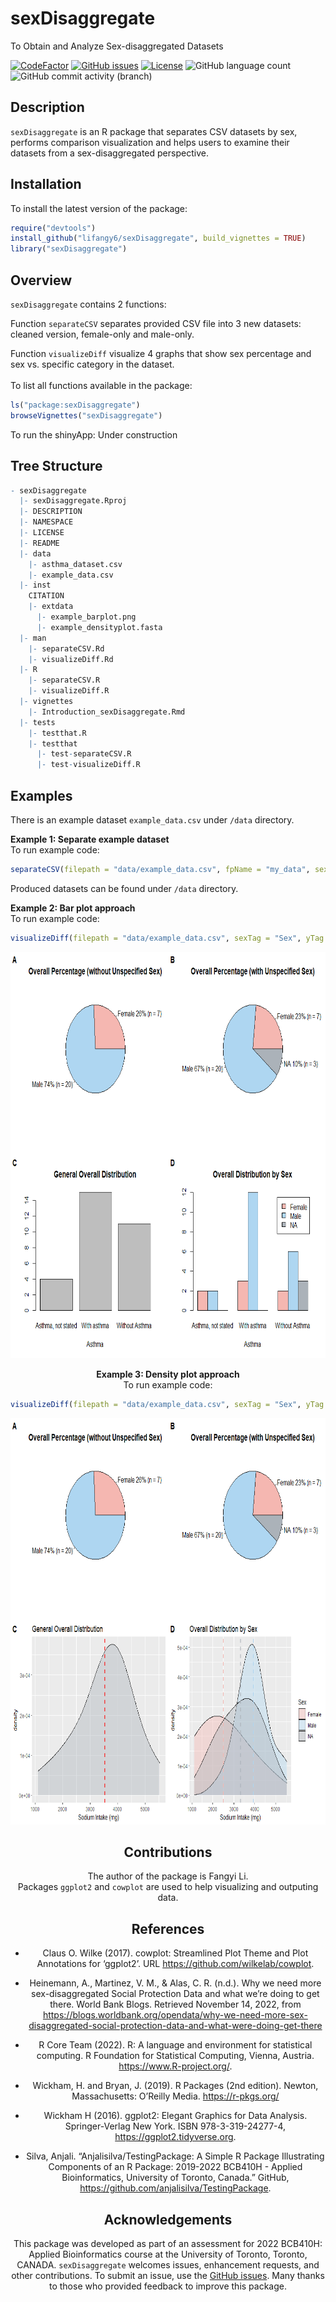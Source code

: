
<!-- README.md is generated from README.Rmd. Please edit that file -->

# sexDisaggregate

To Obtain and Analyze Sex-disaggregated Datasets

<!-- badges: start -->
<!-- https://www.codefactor.io/repository/github/lifangy6/sexDisaggregate/issues -->

[![CodeFactor](https://www.codefactor.io/repository/github/lifangy6/sexDisaggregate/badge)](https://www.codefactor.io/repository/github/lifangy6/sexDisaggregate)
[![GitHub
issues](https://img.shields.io/github/issues/lifangy6/sexDisaggregate)](https://github.com/lifangy6/sexDisaggregate/issues)
[![License](https://img.shields.io/badge/license-MIT-green)](./LICENSE)
![GitHub language
count](https://img.shields.io/github/languages/count/lifangy6/sexDisaggregate)
![GitHub commit activity
(branch)](https://img.shields.io/github/commit-activity/y/lifangy6/sexDisaggregate/master)
<!-- https://shields.io/category/license --> <!-- badges: end -->

## Description

`sexDisaggregate` is an R package that separates CSV datasets by sex,
performs comparison visualization and helps users to examine their
datasets from a sex-disaggregated perspective.

## Installation

To install the latest version of the package:

``` r
require("devtools")
install_github("lifangy6/sexDisaggregate", build_vignettes = TRUE)
library("sexDisaggregate")
```

## Overview

`sexDisaggregate` contains 2 functions:

Function `separateCSV` separates provided CSV file into 3 new datasets:
cleaned version, female-only and male-only.

Function `visualizeDiff` visualize 4 graphs that show sex percentage and
sex vs. specific category in the dataset. <br> <br> To list all
functions available in the package:

``` r
ls("package:sexDisaggregate")
browseVignettes("sexDisaggregate")
```

To run the shinyApp: Under construction

## Tree Structure

``` r
- sexDisaggregate
  |- sexDisaggregate.Rproj
  |- DESCRIPTION
  |- NAMESPACE
  |- LICENSE
  |- README
  |- data
    |- asthma_dataset.csv
    |- example_data.csv
  |- inst
    CITATION
    |- extdata
      |- example_barplot.png
      |- example_densityplot.fasta
  |- man
    |- separateCSV.Rd
    |- visualizeDiff.Rd
  |- R
    |- separateCSV.R
    |- visualizeDiff.R
  |- vignettes
    |- Introduction_sexDisaggregate.Rmd
  |- tests
    |- testthat.R
    |- testthat
      |- test-separateCSV.R
      |- test-visualizeDiff.R
```

## Examples

There is an example dataset `example_data.csv` under `/data` directory.

**Example 1: Separate example dataset** <br> To run example code:

``` r
separateCSV(filepath = "data/example_data.csv", fpName = "my_data", sexTag = "Sex", femaleTag = "F", maleTag = "M")
```

Produced datasets can be found under `/data` directory.

**Example 2: Bar plot approach** <br> To run example code:

``` r
visualizeDiff(filepath = "data/example_data.csv", sexTag = "Sex", yTag = "Asthma", femaleTag = "F", maleTag = "M", visMethod = "bar")
```

<div style="text-align:center">

<img src="inst/extdata/example_barplot.png" alt="ShinyLinePlot" width="750" height="650"/>

**Example 3: Density plot approach** <br> To run example code:

``` r
visualizeDiff(filepath = "data/example_data.csv", sexTag = "Sex", yTag = "Sodium Intake (mg)", femaleTag = "F", maleTag = "M", visMethod = "density")
```

<div style="text-align:center">

<img src="inst/extdata/example_densityplot.png" alt="ShinyLinePlot" width="750" height="650"/>

## Contributions

The author of the package is Fangyi Li. <br> Packages `ggplot2` and
`cowplot` are used to help visualizing and outputing data.

## References

-   Claus O. Wilke (2017). cowplot: Streamlined Plot Theme and Plot
    Annotations for ‘ggplot2’. URL
    <https://github.com/wilkelab/cowplot>.

-   Heinemann, A., Martinez, V. M., & Alas, C. R. (n.d.). Why we need
    more sex-disaggregated Social Protection Data and what we’re doing
    to get there. World Bank Blogs. Retrieved November 14, 2022, from
    <https://blogs.worldbank.org/opendata/why-we-need-more-sex-disaggregated-social-protection-data-and-what-were-doing-get-there>

-   R Core Team (2022). R: A language and environment for statistical
    computing. R Foundation for Statistical Computing, Vienna, Austria.
    <https://www.R-project.org/>.

-   Wickham, H. and Bryan, J. (2019). R Packages (2nd edition). Newton,
    Massachusetts: O’Reilly Media. <https://r-pkgs.org/>

-   Wickham H (2016). ggplot2: Elegant Graphics for Data Analysis.
    Springer-Verlag New York. ISBN 978-3-319-24277-4,
    <https://ggplot2.tidyverse.org>.

-   Silva, Anjali. “Anjalisilva/TestingPackage: A Simple R Package
    Illustrating Components of an R Package: 2019-2022 BCB410H - Applied
    Bioinformatics, University of Toronto, Canada.” GitHub,
    <https://github.com/anjalisilva/TestingPackage>.

## Acknowledgements

This package was developed as part of an assessment for 2022 BCB410H:
Applied Bioinformatics course at the University of Toronto, Toronto,
CANADA. `sexDisaggregate` welcomes issues, enhancement requests, and
other contributions. To submit an issue, use the [GitHub
issues](https://github.com/lifangy6/sexDisaggregate/issues). Many thanks
to those who provided feedback to improve this package.
